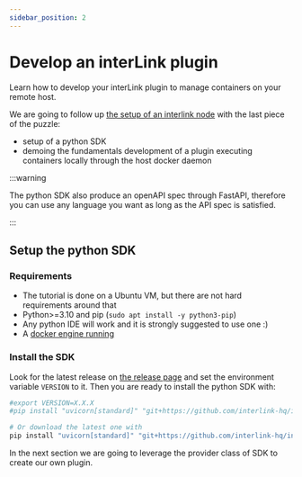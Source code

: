 ```yaml
---
sidebar_position: 2
---
```


# Develop an interLink plugin

Learn how to develop your interLink plugin to manage containers on your remote
host.

We are going to follow up
[the setup of an interlink node](../cookbook/1-edge.mdx) with the last piece of
the puzzle:

- setup of a python SDK
- demoing the fundamentals development of a plugin executing containers locally
  through the host docker daemon

:::warning

The python SDK also produce an openAPI spec through FastAPI, therefore you can
use any language you want as long as the API spec is satisfied.

:::

## Setup the python SDK

### Requirements

- The tutorial is done on a Ubuntu VM, but there are not hard requirements
  around that
- Python>=3.10 and pip (`sudo apt install -y python3-pip`)
- Any python IDE will work and it is strongly suggested to use one :)
- A [docker engine running](https://docs.docker.com/engine/install/)

### Install the SDK

Look for the latest release on
[the release page](https://github.com/interlink-hq/interLink/releases) and set
the environment variable `VERSION` to it. Then you are ready to install the
python SDK with:

```bash
#export VERSION=X.X.X
#pip install "uvicorn[standard]" "git+https://github.com/interlink-hq/interlink-plugin-sdk@${VERSION}"

# Or download the latest one with
pip install "uvicorn[standard]" "git+https://github.com/interlink-hq/interlink-plugin-sdk"

```

In the next section we are going to leverage the provider class of SDK to create
our own plugin.

